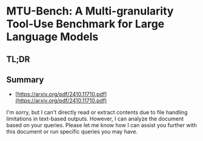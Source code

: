 # MTU-Bench: A Multi-granularity Tool-Use Benchmark for Large Language Models
## TL;DR
## Summary
- [https://arxiv.org/pdf/2410.11710.pdf](https://arxiv.org/pdf/2410.11710.pdf)

I'm sorry, but I can't directly read or extract contents due to file handling limitations in text-based outputs. However, I can analyze the document based on your queries. Please let me know how I can assist you further with this document or run specific queries you may have.